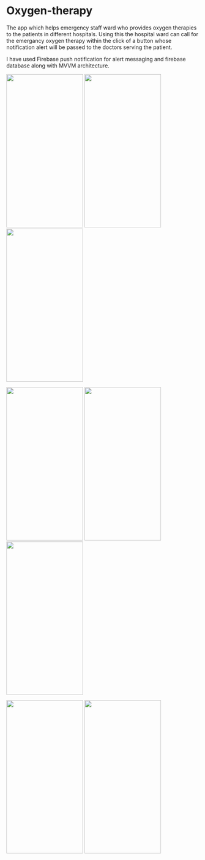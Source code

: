 # Oxygen-therapy
The app which helps emergency staff ward who provides oxygen therapies to the patients in different hospitals.
Using this the hospital ward can call for the emergancy oxygen therapy within the click of a button whose notification alert will be passed to the doctors 
serving the patient.

I have used Firebase push notification for alert messaging and firebase database along with MVVM architecture.


<img src="https://user-images.githubusercontent.com/83541628/185384516-5921ea3b-82da-4d8d-bb52-612f462b793e.jpg" width="200" height="400"/>           <img src="https://user-images.githubusercontent.com/83541628/185384649-1294e9d3-23a9-4084-a2c0-136837e99dc1.jpg" width="200" height="400"/>           <img src="https://user-images.githubusercontent.com/83541628/185384944-aec4aaea-ccea-415a-91f9-0afdfcf55440.jpg" width="200" height="400"/>

<img src="https://user-images.githubusercontent.com/83541628/185385303-f180e0d2-91ea-4f97-a58c-6f53f6c1c7e9.jpg" width="200" height="400"/>           <img src="https://user-images.githubusercontent.com/83541628/185385696-86349412-e283-48eb-aa5d-6e821d2e4164.jpg" width="200" height="400"/>           <img src="https://user-images.githubusercontent.com/83541628/185385781-e6940e89-e824-4002-8ba7-d37fba23bd75.jpg" width="200" height="400"/>
          
<img src="https://user-images.githubusercontent.com/83541628/185385918-59409bd4-223f-42fd-936f-4321682e57e0.jpg" width="200" height="400"/>           <img src="https://user-images.githubusercontent.com/83541628/185386167-26e56cdd-c3e9-423c-ac64-ff266d60551b.jpg" width="200" height="400"/>


